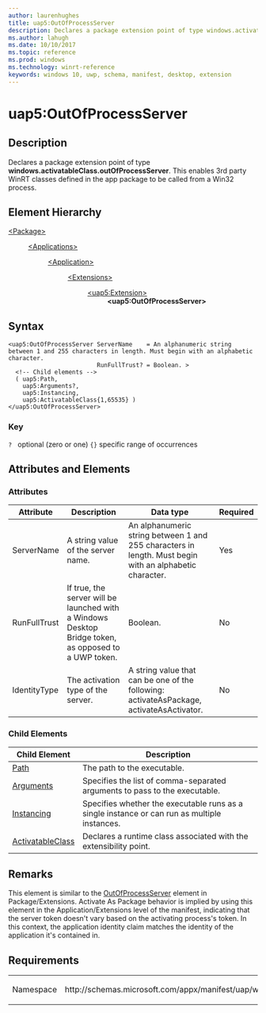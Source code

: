 ```yaml
---
author: laurenhughes
title: uap5:OutOfProcessServer
description: Declares a package extension point of type windows.activatableClass.outOfProcessServer. This enables 3rd party WinRT classes defined in the app package to be called from a Win32 process.
ms.author: lahugh
ms.date: 10/10/2017
ms.topic: reference
ms.prod: windows
ms.technology: winrt-reference
keywords: windows 10, uwp, schema, manifest, desktop, extension 
---
```


# uap5:OutOfProcessServer

## Description
Declares a package extension point of type **windows.activatableClass.outOfProcessServer**. This enables 3rd party WinRT classes defined in the app package to be called from a Win32 process.

## Element Hierarchy
<dl>
<dt><a href="element-package.md">&lt;Package&gt;</a></dt>
<dd>
<dl>
<dt><a href="element-applications.md">&lt;Applications&gt;</a></dt>
<dd>
<dl>
<dt><a href="element-application.md">&lt;Application&gt;</a></dt>
<dd>
<dl>
<dt><a href="element-1-extensions.md">&lt;Extensions&gt;</a></dt>
<dd>
<dl>
<dt><a href="element-uap5-extension.md">&lt;uap5:Extension&gt;</a></dt>
<dd><b>&lt;uap5:OutOfProcessServer&gt;</b></dd>
</dl>
</dd>
</dl>
</dd>
</dl>
</dd>
</dl>
</dd>
</dl>

## Syntax
```syntax
<uap5:OutOfProcessServer ServerName    = An alphanumeric string between 1 and 255 characters in length. Must begin with an alphabetic character.
                         RunFullTrust? = Boolean. >
  <!-- Child elements -->
  ( uap5:Path,
    uap5:Arguments?,
    uap5:Instancing,
    uap5:ActivatableClass{1,65535} )
</uap5:OutOfProcessServer>
```

### Key
`?`   optional (zero or one)
`{}` specific range of occurrences

## Attributes and Elements
### Attributes
| Attribute | Description | Data type | Required |
|-----------|-------------|-----------|----------|
| ServerName | A string value of the server name. | An alphanumeric string between 1 and 255 characters in length. Must begin with an alphabetic character. | Yes |
| RunFullTrust | If true, the server will be launched with a Windows Desktop Bridge token, as opposed to a UWP token. | Boolean. | No |
| IdentityType | The activation type of the server. | A string value that can be one of the following: activateAsPackage, activateAsActivator. | No | 

### Child Elements

| Child Element | Description |
|---------------|-------------|
| [Path](element-uap5-path.md) | The path to the executable. |
| [Arguments](element-uap5-arguments.md) | Specifies the list of comma-separated arguments to pass to the executable. |
| [Instancing](element-uap5-instancing.md) | Specifies whether the executable runs as a single instance or can run as multiple instances. |
| [ActivatableClass](element-uap5-ActivatableClass.md) | Declares a runtime class associated with the extensibility point. |

## Remarks
This element is similar to the [OutOfProcessServer](element-outOfProcessServer.md) element in Package/Extensions. Activate As Package behavior is implied by using this element in the Application/Extensions level of the manifest, indicating that the server token doesn't vary based on the activating process's token. In this context, the application identity claim matches the identity of the application it's contained in.

## Requirements

<table>
<colgroup>
<col width="50%" />
<col width="50%" />
</colgroup>
<tbody>
<tr class="odd">
<td><p>Namespace</p></td>
<td><p>http://schemas.microsoft.com/appx/manifest/uap/windows10/5</p></td>
</tr>
</tbody>
</table>